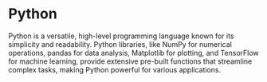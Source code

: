 # Python
Python is a versatile, high-level programming language known for its simplicity and readability. Python libraries, like NumPy for numerical operations, pandas for data analysis, Matplotlib for plotting, and TensorFlow for machine learning, provide extensive pre-built functions that streamline complex tasks, making Python powerful for various applications.
